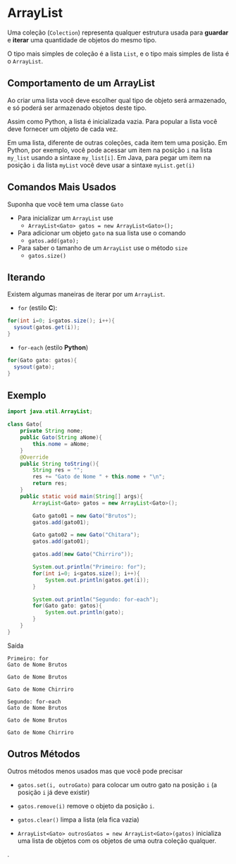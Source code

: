 # ArrayList

Uma coleção (`Colection`) representa qualquer estrutura usada para **guardar** e **iterar** uma quantidade de objetos do mesmo tipo. 

O tipo mais simples de coleção é a lista `List`, e o tipo mais simples de lista é o `ArrayList`.

## Comportamento de um ArrayList

Ao criar uma lista você deve escolher qual tipo de objeto será armazenado, e só poderá ser armazenado objetos deste tipo.

Assim como Python, a lista é inicializada vazia. Para popular a lista você deve fornecer um objeto de cada vez.

Em uma lista, diferente de outras coleções, cada item tem uma posição. Em Python, por exemplo, você pode acessar um item na posição `i` na lista `my_list` usando a sintaxe `my_list[i]`. Em Java, para pegar um item na posição `i` da lista `myList` você deve usar a sintaxe `myList.get(i)`

## Comandos Mais Usados

Suponha que você tem uma classe `Gato`

- Para inicializar um `ArrayList` use
  - `ArrayList<Gato> gatos = new ArrayList<Gato>();`
- Para adicionar um objeto `gato` na sua lista use o comando
  - `gatos.add(gato);`
- Para saber o tamanho de um `ArrayList` use o método `size`
  - `gatos.size()`

## Iterando

Existem algumas maneiras de iterar por um `ArrayList`.

- `for` (estilo **C**):
``` java
for(int i=0; i<gatos.size(); i++){
  sysout(gatos.get(i));
}
```
- `for-each` (estilo **Python**)
``` java
for(Gato gato: gatos){
  sysout(gato);
}
```

## Exemplo


``` java
import java.util.ArrayList;

class Gato{
    private String nome;
    public Gato(String aNome){
        this.nome = aNome;
    }
    @Override
    public String toString(){
        String res = "";
        res += "Gato de Nome " + this.nome + "\n";
        return res;
    }
    public static void main(String[] args){
        ArrayList<Gato> gatos = new ArrayList<Gato>();

        Gato gato01 = new Gato("Brutos");
        gatos.add(gato01);

        Gato gato02 = new Gato("Chitara");
        gatos.add(gato01);

        gatos.add(new Gato("Chirriro"));

        System.out.println("Primeiro: for");
        for(int i=0; i<gatos.size(); i++){
            System.out.println(gatos.get(i));
        }

        System.out.println("Segundo: for-each");
        for(Gato gato: gatos){
            System.out.println(gato);
        }
    }
}
```
Saída
```
Primeiro: for
Gato de Nome Brutos

Gato de Nome Brutos

Gato de Nome Chirriro

Segundo: for-each
Gato de Nome Brutos

Gato de Nome Brutos

Gato de Nome Chirriro

```

## Outros Métodos

Outros métodos menos usados mas que você pode precisar

- `gatos.set(i, outroGato)` para colocar um outro gato na posição `i` (a posição `i` já deve existir)

- `gatos.remove(i)` remove o objeto da posição `i`.

- `gatos.clear()` limpa a lista (ela fica vazia)

- `ArrayList<Gato> outrosGatos = new ArrayList<Gato>(gatos)` inicializa uma lista de objetos com os objetos de uma outra coleção qualquer.








.
